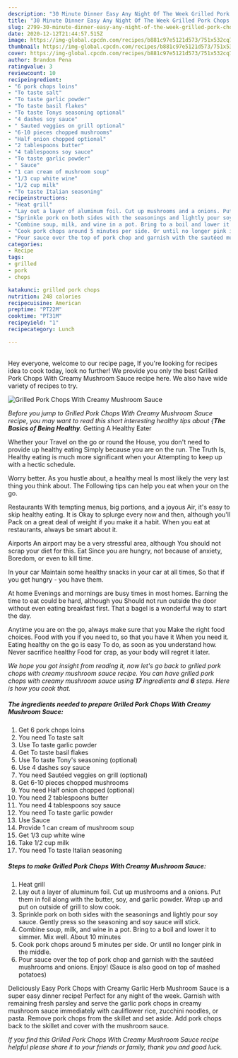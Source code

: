 ```yaml
---
description: "30 Minute Dinner Easy Any Night Of The Week Grilled Pork Chops With Creamy Mushroom Sauce"
title: "30 Minute Dinner Easy Any Night Of The Week Grilled Pork Chops With Creamy Mushroom Sauce"
slug: 2799-30-minute-dinner-easy-any-night-of-the-week-grilled-pork-chops-with-creamy-mushroom-sauce
date: 2020-12-12T21:44:57.515Z
image: https://img-global.cpcdn.com/recipes/b881c97e5121d573/751x532cq70/grilled-pork-chops-with-creamy-mushroom-sauce-recipe-main-photo.jpg
thumbnail: https://img-global.cpcdn.com/recipes/b881c97e5121d573/751x532cq70/grilled-pork-chops-with-creamy-mushroom-sauce-recipe-main-photo.jpg
cover: https://img-global.cpcdn.com/recipes/b881c97e5121d573/751x532cq70/grilled-pork-chops-with-creamy-mushroom-sauce-recipe-main-photo.jpg
author: Brandon Pena
ratingvalue: 3
reviewcount: 10
recipeingredient:
- "6 pork chops loins"
- "To taste salt"
- "To taste garlic powder"
- "To taste basil flakes"
- "To taste Tonys seasoning optional"
- "4 dashes soy sauce"
- " Sauted veggies on grill optional"
- "6-10 pieces chopped mushrooms"
- "Half onion chopped optional"
- "2 tablespoons butter"
- "4 tablespoons soy sauce"
- "To taste garlic powder"
- " Sauce"
- "1 can cream of mushroom soup"
- "1/3 cup white wine"
- "1/2 cup milk"
- "To taste Italian seasoning"
recipeinstructions:
- "Heat grill"
- "Lay out a layer of aluminum foil. Cut up mushrooms and a onions. Put them in foil along with the butter, soy, and garlic powder. Wrap up and put on outside of grill to slow cook."
- "Sprinkle pork on both sides with the seasonings and lightly pour soy sauce. Gently press so the seasoning and soy sauce will stick."
- "Combine soup, milk, and wine in a pot. Bring to a boil and lower it to simmer. Mix well. About 10 minutes"
- "Cook pork chops around 5 minutes per side. Or until no longer pink in the middle."
- "Pour sauce over the top of pork chop and garnish with the sautéed mushrooms and onions. Enjoy! (Sauce is also good on top of mashed potatoes)"
categories:
- Recipe
tags:
- grilled
- pork
- chops

katakunci: grilled pork chops 
nutrition: 248 calories
recipecuisine: American
preptime: "PT22M"
cooktime: "PT31M"
recipeyield: "1"
recipecategory: Lunch

---
```

<br>
Hey everyone, welcome to our recipe page, If you're looking for recipes idea to cook today, look no further! We provide you only the best Grilled Pork Chops With Creamy Mushroom Sauce recipe here. We also have wide variety of recipes to try.
<br>


![Grilled Pork Chops With Creamy Mushroom Sauce](https://img-global.cpcdn.com/recipes/b881c97e5121d573/751x532cq70/grilled-pork-chops-with-creamy-mushroom-sauce-recipe-main-photo.jpg)

<i>Before you jump to Grilled Pork Chops With Creamy Mushroom Sauce recipe, you may want to read this short interesting healthy tips about {<strong>The Basics of Being Healthy</strong>.</i>
Getting A Healthy Eater

Whether your Travel on the go or round the
House, you don't need to provide up healthy eating
Simply because you are on the run. The Truth Is,
Healthy eating is much more significant when your
Attempting to keep up with a hectic schedule.


Worry better. As you hustle about, a healthy meal
Is most likely the very last thing you think about. The
Following tips can help you eat when your on the go.

Restaurants
With tempting menus, big portions, and a joyous 
Air, it's easy to skip healthy eating. It is 
Okay to splurge every now and then, although you'll
Pack on a great deal of weight if you make it a habit.
When you eat at restaurants, always be smart
about it.

Airports
An airport may be a very stressful area, although
You should not scrap your diet for this. Eat
Since you are hungry, not because of anxiety,
Boredom, or even to kill time.

In your car
Maintain some healthy snacks in your car at all times,
So that if you get hungry - you have them.

At home
Evenings and mornings are busy times in most homes.
Earning the time to eat could be hard, although you
Should not run outside the door without even eating breakfast
first. 
That a bagel is a wonderful way to start the day.

Anytime you are on the go, always make sure that you
Make the right food choices. 
Food with you if you need to, so that you have it
When you need it. Eating healthy on the go is easy
To do, as soon as you understand how. Never sacrifice healthy
Food for crap, as your body will regret it later.


<i>We hope you got insight from reading it, now let's go back to grilled pork chops with creamy mushroom sauce recipe. You can have grilled pork chops with creamy mushroom sauce using <strong>17</strong> ingredients and <strong>6</strong> steps. Here is how you cook that.
</i>

##### The ingredients needed to prepare Grilled Pork Chops With Creamy Mushroom Sauce:

1. Get 6 pork chops loins
1. You need To taste salt
1. Use To taste garlic powder
1. Get To taste basil flakes
1. Use To taste Tony&#39;s seasoning (optional)
1. Use 4 dashes soy sauce
1. You need  Sautéed veggies on grill (optional)
1. Get 6-10 pieces chopped mushrooms
1. You need Half onion chopped (optional)
1. You need 2 tablespoons butter
1. You need 4 tablespoons soy sauce
1. You need To taste garlic powder
1. Use  Sauce
1. Provide 1 can cream of mushroom soup
1. Get 1/3 cup white wine
1. Take 1/2 cup milk
1. You need To taste Italian seasoning


##### Steps to make Grilled Pork Chops With Creamy Mushroom Sauce:

1. Heat grill
1. Lay out a layer of aluminum foil. Cut up mushrooms and a onions. Put them in foil along with the butter, soy, and garlic powder. Wrap up and put on outside of grill to slow cook.
1. Sprinkle pork on both sides with the seasonings and lightly pour soy sauce. Gently press so the seasoning and soy sauce will stick.
1. Combine soup, milk, and wine in a pot. Bring to a boil and lower it to simmer. Mix well. About 10 minutes
1. Cook pork chops around 5 minutes per side. Or until no longer pink in the middle.
1. Pour sauce over the top of pork chop and garnish with the sautéed mushrooms and onions. Enjoy! (Sauce is also good on top of mashed potatoes)


Deliciously Easy Pork Chops with Creamy Garlic Herb Mushroom Sauce is a super easy dinner recipe! Perfect for any night of the week. Garnish with remaining fresh parsley and serve the garlic pork chops in creamy mushroom sauce immediately with cauliflower rice, zucchini noodles, or pasta. Remove pork chops from the skillet and set aside. Add pork chops back to the skillet and cover with the mushroom sauce. 

<i>If you find this Grilled Pork Chops With Creamy Mushroom Sauce recipe helpful please share it to your friends or family, thank you and good luck.</i>
